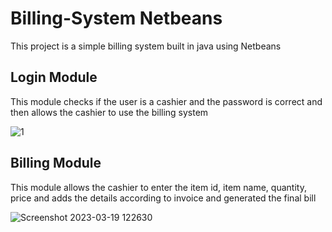 # Billing-System Netbeans
This project is a simple billing system built in java using Netbeans
## Login Module
This module checks if the user is a cashier and the password is correct and then allows the cashier to use the billing system


![1](https://user-images.githubusercontent.com/92447388/226159440-1597574d-7717-4e40-a5f0-36977cb2a0fd.png)


## Billing Module
This module allows the cashier to enter the item id, item name, quantity, price and adds the details according to invoice and generated the final bill


![Screenshot 2023-03-19 122630](https://user-images.githubusercontent.com/92447388/226159287-65316d68-6fba-43d2-bd0e-83886a4d47b2.png)
